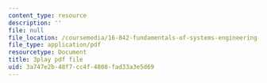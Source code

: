 ```yaml
---
content_type: resource
description: ''
file: null
file_location: /coursemedia/16-842-fundamentals-of-systems-engineering-fall-2015/3a747e2b48f7cc4f4808fad33a3e5d69_b0VqqwHLqcI.pdf
file_type: application/pdf
resourcetype: Document
title: 3play pdf file
uid: 3a747e2b-48f7-cc4f-4808-fad33a3e5d69
---
```

